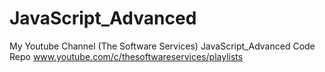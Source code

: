 # JavaScript_Advanced
My Youtube Channel (The Software Services) JavaScript_Advanced Code Repo www.youtube.com/c/thesoftwareservices/playlists

